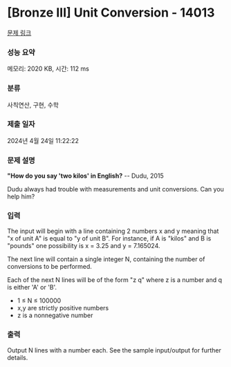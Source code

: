 # [Bronze III] Unit Conversion - 14013 

[문제 링크](https://www.acmicpc.net/problem/14013) 

### 성능 요약

메모리: 2020 KB, 시간: 112 ms

### 분류

사칙연산, 구현, 수학

### 제출 일자

2024년 4월 24일 11:22:22

### 문제 설명

<p><strong>"How do you say 'two kilos' in English?</strong> -- Dudu, 2015</p>

<p>Dudu always had trouble with measurements and unit conversions. Can you help him?</p>

### 입력 

 <p>The input will begin with a line containing 2 numbers x and y meaning that "x of unit A" is equal to "y of unit B". For instance, if A is "kilos" and B is "pounds" one possibility is x = 3.25 and y = 7.165024.</p>

<p>The next line will contain a single integer N, containing the number of conversions to be performed.</p>

<p>Each of the next N lines will be of the form "z q" where z is a number and q is either 'A' or 'B'.</p>

<ul>
	<li>1 ≤ N ≤ 100000</li>
	<li>x,y are strictly positive numbers</li>
	<li>z is a nonnegative number</li>
</ul>

### 출력 

 <p>Output N lines with a number each. See the sample input/output for further details.</p>

